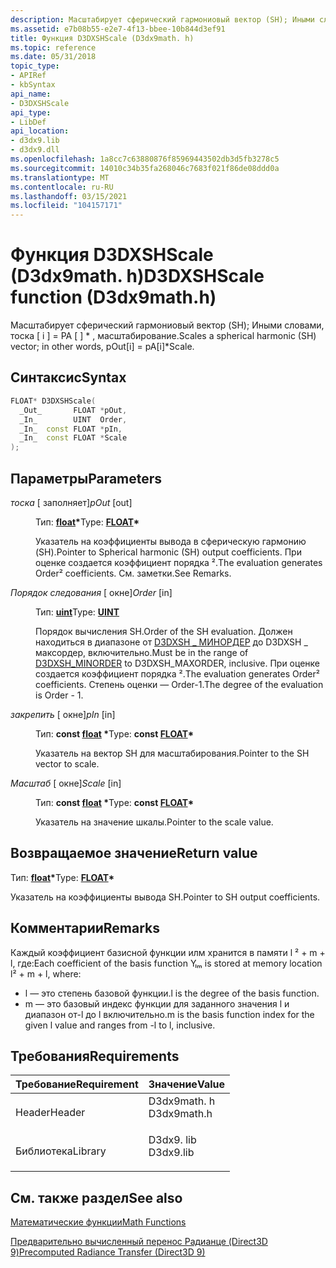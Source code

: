 ```yaml
---
description: Масштабирует сферический гармониовый вектор (SH); Иными словами, тоска \[ i \] = PA \[ \] \* , масштабирование.
ms.assetid: e7b08b55-e2e7-4f13-bbee-10b844d3ef91
title: Функция D3DXSHScale (D3dx9math. h)
ms.topic: reference
ms.date: 05/31/2018
topic_type:
- APIRef
- kbSyntax
api_name:
- D3DXSHScale
api_type:
- LibDef
api_location:
- d3dx9.lib
- d3dx9.dll
ms.openlocfilehash: 1a8cc7c63880876f85969443502db3d5fb3278c5
ms.sourcegitcommit: 14010c34b35fa268046c7683f021f86de08ddd0a
ms.translationtype: MT
ms.contentlocale: ru-RU
ms.lasthandoff: 03/15/2021
ms.locfileid: "104157171"
---
```

# <a name="d3dxshscale-function-d3dx9mathh"></a><span data-ttu-id="1457e-103">Функция D3DXSHScale (D3dx9math. h)</span><span class="sxs-lookup"><span data-stu-id="1457e-103">D3DXSHScale function (D3dx9math.h)</span></span>

<span data-ttu-id="1457e-104">Масштабирует сферический гармониовый вектор (SH); Иными словами, тоска \[ i \] = PA \[ \] \* , масштабирование.</span><span class="sxs-lookup"><span data-stu-id="1457e-104">Scales a spherical harmonic (SH) vector; in other words, pOut\[i\] = pA\[i\]\*Scale.</span></span>

## <a name="syntax"></a><span data-ttu-id="1457e-105">Синтаксис</span><span class="sxs-lookup"><span data-stu-id="1457e-105">Syntax</span></span>


```C++
FLOAT* D3DXSHScale(
  _Out_       FLOAT *pOut,
  _In_        UINT  Order,
  _In_  const FLOAT *pIn,
  _In_  const FLOAT *Scale
);
```



## <a name="parameters"></a><span data-ttu-id="1457e-106">Параметры</span><span class="sxs-lookup"><span data-stu-id="1457e-106">Parameters</span></span>

<dl> <dt>

<span data-ttu-id="1457e-107">*тоска* \[ заполняет\]</span><span class="sxs-lookup"><span data-stu-id="1457e-107">*pOut* \[out\]</span></span>
</dt> <dd>

<span data-ttu-id="1457e-108">Тип: **[ **float**](../winprog/windows-data-types.md)\***</span><span class="sxs-lookup"><span data-stu-id="1457e-108">Type: **[**FLOAT**](../winprog/windows-data-types.md)\***</span></span>

<span data-ttu-id="1457e-109">Указатель на коэффициенты вывода в сферическую гармонию (SH).</span><span class="sxs-lookup"><span data-stu-id="1457e-109">Pointer to Spherical harmonic (SH) output coefficients.</span></span> <span data-ttu-id="1457e-110">При оценке создается коэффициент порядка ².</span><span class="sxs-lookup"><span data-stu-id="1457e-110">The evaluation generates Order² coefficients.</span></span> <span data-ttu-id="1457e-111">См. заметки.</span><span class="sxs-lookup"><span data-stu-id="1457e-111">See Remarks.</span></span>

</dd> <dt>

<span data-ttu-id="1457e-112">*Порядок следования* \[ окне\]</span><span class="sxs-lookup"><span data-stu-id="1457e-112">*Order* \[in\]</span></span>
</dt> <dd>

<span data-ttu-id="1457e-113">Тип: **[ **uint**](../winprog/windows-data-types.md)**</span><span class="sxs-lookup"><span data-stu-id="1457e-113">Type: **[**UINT**](../winprog/windows-data-types.md)**</span></span>

<span data-ttu-id="1457e-114">Порядок вычисления SH.</span><span class="sxs-lookup"><span data-stu-id="1457e-114">Order of the SH evaluation.</span></span> <span data-ttu-id="1457e-115">Должен находиться в диапазоне от [D3DXSH \_ МИНОРДЕР](other-d3dx-constants.md) до D3DXSH \_ максордер, включительно.</span><span class="sxs-lookup"><span data-stu-id="1457e-115">Must be in the range of [D3DXSH\_MINORDER](other-d3dx-constants.md) to D3DXSH\_MAXORDER, inclusive.</span></span> <span data-ttu-id="1457e-116">При оценке создается коэффициент порядка ².</span><span class="sxs-lookup"><span data-stu-id="1457e-116">The evaluation generates Order² coefficients.</span></span> <span data-ttu-id="1457e-117">Степень оценки — Order-1.</span><span class="sxs-lookup"><span data-stu-id="1457e-117">The degree of the evaluation is Order - 1.</span></span>

</dd> <dt>

<span data-ttu-id="1457e-118">*закрепить* \[ окне\]</span><span class="sxs-lookup"><span data-stu-id="1457e-118">*pIn* \[in\]</span></span>
</dt> <dd>

<span data-ttu-id="1457e-119">Тип: **const [**float**](../winprog/windows-data-types.md) \***</span><span class="sxs-lookup"><span data-stu-id="1457e-119">Type: **const [**FLOAT**](../winprog/windows-data-types.md)\***</span></span>

<span data-ttu-id="1457e-120">Указатель на вектор SH для масштабирования.</span><span class="sxs-lookup"><span data-stu-id="1457e-120">Pointer to the SH vector to scale.</span></span>

</dd> <dt>

<span data-ttu-id="1457e-121">*Масштаб* \[ окне\]</span><span class="sxs-lookup"><span data-stu-id="1457e-121">*Scale* \[in\]</span></span>
</dt> <dd>

<span data-ttu-id="1457e-122">Тип: **const [**float**](../winprog/windows-data-types.md) \***</span><span class="sxs-lookup"><span data-stu-id="1457e-122">Type: **const [**FLOAT**](../winprog/windows-data-types.md)\***</span></span>

<span data-ttu-id="1457e-123">Указатель на значение шкалы.</span><span class="sxs-lookup"><span data-stu-id="1457e-123">Pointer to the scale value.</span></span>

</dd> </dl>

## <a name="return-value"></a><span data-ttu-id="1457e-124">Возвращаемое значение</span><span class="sxs-lookup"><span data-stu-id="1457e-124">Return value</span></span>

<span data-ttu-id="1457e-125">Тип: **[ **float**](../winprog/windows-data-types.md)\***</span><span class="sxs-lookup"><span data-stu-id="1457e-125">Type: **[**FLOAT**](../winprog/windows-data-types.md)\***</span></span>

<span data-ttu-id="1457e-126">Указатель на коэффициенты вывода SH.</span><span class="sxs-lookup"><span data-stu-id="1457e-126">Pointer to SH output coefficients.</span></span>

## <a name="remarks"></a><span data-ttu-id="1457e-127">Комментарии</span><span class="sxs-lookup"><span data-stu-id="1457e-127">Remarks</span></span>

<span data-ttu-id="1457e-128">Каждый коэффициент базисной функции илм хранится в памяти l ² + m + l, где:</span><span class="sxs-lookup"><span data-stu-id="1457e-128">Each coefficient of the basis function Yₗₘ is stored at memory location l² + m + l, where:</span></span>

-   <span data-ttu-id="1457e-129">l — это степень базовой функции.</span><span class="sxs-lookup"><span data-stu-id="1457e-129">l is the degree of the basis function.</span></span>
-   <span data-ttu-id="1457e-130">m — это базовый индекс функции для заданного значения l и диапазон от-l до l включительно.</span><span class="sxs-lookup"><span data-stu-id="1457e-130">m is the basis function index for the given l value and ranges from -l to l, inclusive.</span></span>

## <a name="requirements"></a><span data-ttu-id="1457e-131">Требования</span><span class="sxs-lookup"><span data-stu-id="1457e-131">Requirements</span></span>



| <span data-ttu-id="1457e-132">Требование</span><span class="sxs-lookup"><span data-stu-id="1457e-132">Requirement</span></span> | <span data-ttu-id="1457e-133">Значение</span><span class="sxs-lookup"><span data-stu-id="1457e-133">Value</span></span> |
|--------------------|----------------------------------------------------------------------------------------|
| <span data-ttu-id="1457e-134">Header</span><span class="sxs-lookup"><span data-stu-id="1457e-134">Header</span></span><br/>  | <dl> <span data-ttu-id="1457e-135"><dt>D3dx9math. h</dt></span><span class="sxs-lookup"><span data-stu-id="1457e-135"><dt>D3dx9math.h</dt></span></span> </dl> |
| <span data-ttu-id="1457e-136">Библиотека</span><span class="sxs-lookup"><span data-stu-id="1457e-136">Library</span></span><br/> | <dl> <span data-ttu-id="1457e-137"><dt>D3dx9. lib</dt></span><span class="sxs-lookup"><span data-stu-id="1457e-137"><dt>D3dx9.lib</dt></span></span> </dl>   |



## <a name="see-also"></a><span data-ttu-id="1457e-138">См. также раздел</span><span class="sxs-lookup"><span data-stu-id="1457e-138">See also</span></span>

<dl> <dt>

[<span data-ttu-id="1457e-139">Математические функции</span><span class="sxs-lookup"><span data-stu-id="1457e-139">Math Functions</span></span>](dx9-graphics-reference-d3dx-functions-math.md)
</dt> <dt>

[<span data-ttu-id="1457e-140">Предварительно вычисленный перенос Радианце (Direct3D 9)</span><span class="sxs-lookup"><span data-stu-id="1457e-140">Precomputed Radiance Transfer (Direct3D 9)</span></span>](precomputed-radiance-transfer.md)
</dt> </dl>

 

 
